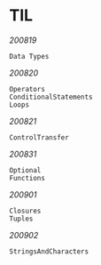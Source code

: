 # TIL

*200819*

    Data Types

*200820*

    Operators
    ConditionalStatements
    Loops

*200821*

    ControlTransfer
    
*200831*

    Optional
    Functions

*200901*

    Closures
    Tuples

*200902*

    StringsAndCharacters
